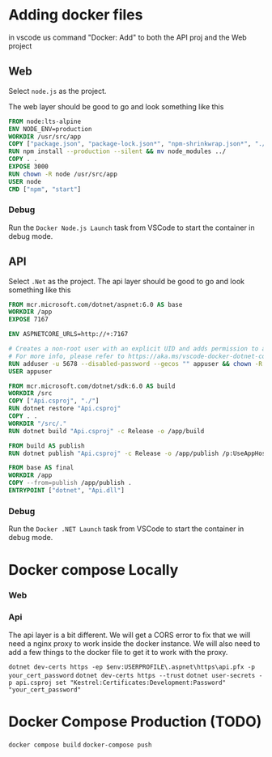 # Adding docker files

in vscode us command "Docker: Add" to both the API proj and the Web project

## Web
Select `node.js` as the project. 

The web layer should be good to go and look something like this

```dockerfile
FROM node:lts-alpine
ENV NODE_ENV=production
WORKDIR /usr/src/app
COPY ["package.json", "package-lock.json*", "npm-shrinkwrap.json*", "./"]
RUN npm install --production --silent && mv node_modules ../
COPY . .
EXPOSE 3000
RUN chown -R node /usr/src/app
USER node
CMD ["npm", "start"]
```

### Debug
Run the `Docker Node.js Launch` task from VSCode to start the container in debug mode.
## API
Select `.Net` as the project. 
The api layer should be good to go and look something like this

```dockerfile
FROM mcr.microsoft.com/dotnet/aspnet:6.0 AS base
WORKDIR /app
EXPOSE 7167

ENV ASPNETCORE_URLS=http://+:7167

# Creates a non-root user with an explicit UID and adds permission to access the /app folder
# For more info, please refer to https://aka.ms/vscode-docker-dotnet-configure-containers
RUN adduser -u 5678 --disabled-password --gecos "" appuser && chown -R appuser /app
USER appuser

FROM mcr.microsoft.com/dotnet/sdk:6.0 AS build
WORKDIR /src
COPY ["Api.csproj", "./"]
RUN dotnet restore "Api.csproj"
COPY . .
WORKDIR "/src/."
RUN dotnet build "Api.csproj" -c Release -o /app/build

FROM build AS publish
RUN dotnet publish "Api.csproj" -c Release -o /app/publish /p:UseAppHost=false

FROM base AS final
WORKDIR /app
COPY --from=publish /app/publish .
ENTRYPOINT ["dotnet", "Api.dll"]
```

### Debug
Run the `Docker .NET Launch` task from VSCode to start the container in debug mode.



# Docker compose Locally

### Web

### Api
The api layer is a bit different. We will get a CORS error to fix that we will need a nginx proxy to work inside the docker instance. We will also need to add a few things to the docker file to get it to work with the proxy.


`dotnet dev-certs https -ep $env:USERPROFILE\.aspnet\https\api.pfx -p your_cert_password`
`dotnet dev-certs https --trust`
`dotnet user-secrets -p api.csproj set "Kestrel:Certificates:Development:Password" "your_cert_password"`

# Docker Compose Production (TODO)
`docker compose build`
`docker-compose push`